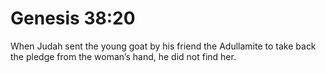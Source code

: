 # Genesis 38:20

When Judah sent the young goat by his friend the Adullamite to take back the pledge from the woman’s hand, he did not find her.
